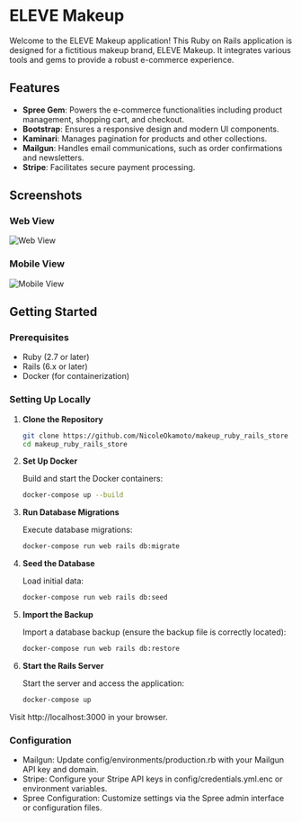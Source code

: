 # ELEVE Makeup

Welcome to the ELEVE Makeup application! This Ruby on Rails application is designed for a fictitious makeup brand, ELEVE Makeup. It integrates various tools and gems to provide a robust e-commerce experience.

## Features

- **Spree Gem**: Powers the e-commerce functionalities including product management, shopping cart, and checkout.
- **Bootstrap**: Ensures a responsive design and modern UI components.
- **Kaminari**: Manages pagination for products and other collections.
- **Mailgun**: Handles email communications, such as order confirmations and newsletters.
- **Stripe**: Facilitates secure payment processing.

## Screenshots

### Web View

![Web View](images/web-view.png)

### Mobile View

![Mobile View](images/mobile-view.png)

## Getting Started

### Prerequisites

- Ruby (2.7 or later)
- Rails (6.x or later)
- Docker (for containerization)

### Setting Up Locally

1. **Clone the Repository**

   ```bash
   git clone https://github.com/NicoleOkamoto/makeup_ruby_rails_store
   cd makeup_ruby_rails_store

2. **Set Up Docker**

   Build and start the Docker containers:

   ```bash
   docker-compose up --build

3. **Run Database Migrations**

   Execute database migrations:

   ```bash
   docker-compose run web rails db:migrate

4. **Seed the Database**

   Load initial data:

    ```bash
    docker-compose run web rails db:seed

5. **Import the Backup**

   Import a database backup (ensure the backup file is correctly located):

   ```bash
   docker-compose run web rails db:restore

6. **Start the Rails Server**

   Start the server and access the application:

    ```bash
    docker-compose up

Visit http://localhost:3000 in your browser.

### Configuration

- Mailgun: Update config/environments/production.rb with your Mailgun API key and domain.
- Stripe: Configure your Stripe API keys in config/credentials.yml.enc or environment variables.
- Spree Configuration: Customize settings via the Spree admin interface or configuration files.
